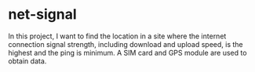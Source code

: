 # net-signal
In this project, I want to find the location in a site where the internet connection signal strength, including download and upload speed, is the highest and the ping is minimum. A SIM card and GPS module are used to obtain data.
